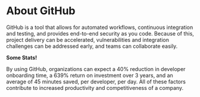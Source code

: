 # About GitHub

GitHub is a tool that allows for automated workflows, continuous integration and testing, and provides end-to-end security as you code.  Because of this, project delivery can be accelerated, vulnerabilities and integration challenges can be addressed early, and teams can collaborate easily.  

**Some Stats!**

By using GitHub, organizations can expect a 40% reduction in developer onboarding time, a 639% return on investment over 3 years, and an average of 45 minutes saved, per developer, per day.  All of these factors contribute to increased productivity and competitiveness of a company.

